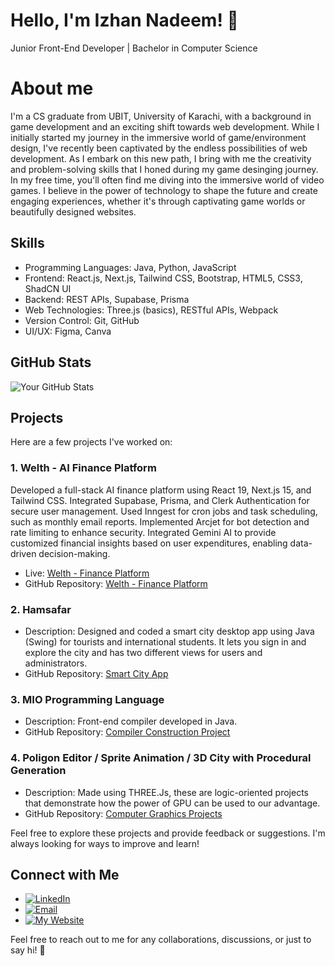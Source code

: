 # Hello, I'm Izhan Nadeem! 👋
Junior Front-End Developer | Bachelor in Computer Science 

# About me
I'm a CS graduate from UBIT, University of Karachi, with a background in game development and an exciting shift towards web development. While I initially started my journey in the immersive world of game/environment design, I've recently been captivated by the endless possibilities of web development. As I embark on this new path, I bring with me the creativity and problem-solving skills that I honed during my game desinging journey.
In my free time, you'll often find me diving into the immersive world of video games. I believe in the power of technology to shape the future and create engaging experiences, whether it's through captivating game worlds or beautifully designed websites.

## Skills

- Programming Languages: Java, Python, JavaScript
- Frontend: React.js, Next.js, Tailwind CSS, Bootstrap, HTML5, CSS3, ShadCN UI
- Backend: REST APIs, Supabase, Prisma
- Web Technologies: Three.js (basics), RESTful APIs, Webpack
- Version Control: Git, GitHub
- UI/UX: Figma, Canva


## GitHub Stats

![Your GitHub Stats](https://github-readme-stats.vercel.app/api?username=1zhanN&show_icons=true&theme=radical)

## Projects
Here are a few projects I've worked on:

### 1. Welth - AI Finance Platform

Developed a full-stack AI finance platform using React 19, Next.js 15, and
Tailwind CSS. Integrated Supabase, Prisma, and Clerk Authentication for secure user management. Used Inngest for
cron jobs and task scheduling, such as monthly email reports. Implemented Arcjet for bot detection and rate limiting
to enhance security. Integrated Gemini AI to provide customized financial insights based on user expenditures,
enabling data-driven decision-making.

- Live: [Welth - Finance Platform](https://welth-peach.vercel.app/)
- GitHub Repository: [Welth - Finance Platform](https://github.com/1zhanN/welth)

### 2. Hamsafar

- Description: Designed and coded a smart city desktop app using Java (Swing) for tourists and international students. It lets you sign in and explore the city and has two different views for users and administrators.
- GitHub Repository: [Smart City App](https://github.com/1zhanN/Project_Smart_City)
  

### 3. MIO Programming Language 

- Description: Front-end compiler developed in Java.
- GitHub Repository: [Compiler Construction Project](https://github.com/umar-anzar/Front-End-Compiler-Project)

### 4. Poligon Editor / Sprite Animation / 3D City with Procedural Generation

- Description: Made using THREE.Js, these are logic-oriented projects that demonstrate how the power of GPU can be used to our advantage.
- GitHub Repository: [Computer Graphics Projects](https://github.com/1zhanN/Computer-Graphics)

  
Feel free to explore these projects and provide feedback or suggestions. I'm always looking for ways to improve and learn!


## Connect with Me

- [![LinkedIn](https://img.shields.io/badge/LinkedIn-0077B5?style=for-the-badge&logo=linkedin&logoColor=white)](https://www.linkedin.com/in/izhan-nadeem)
- [![Email](https://img.shields.io/badge/Email-D14836?style=for-the-badge&logo=google%20gmail&logoColor=white)](mailto:izhann000@gmail.com)
- [![My Website](https://img.shields.io/badge/Website-D14836?style=for-the-badge&logo=google%20gmail&logoColor=white)](https://portfolio-website-ochre-alpha.vercel.app/)


Feel free to reach out to me for any collaborations, discussions, or just to say hi! 🌟

